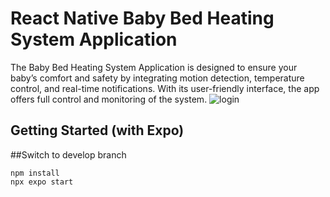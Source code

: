# React Native Baby Bed Heating System Application

The Baby Bed Heating System Application is designed to ensure 
your baby’s comfort and safety by integrating motion detection, 
temperature control, and real-time notifications. With its 
user-friendly interface, the app offers full control and monitoring 
of the system. 
![login](https://github.com/user-attachments/assets/743f2e56-70ed-498c-b7a7-63da98cfdc6c)





## Getting Started (with Expo)

##Switch to develop branch
```
npm install
npx expo start
```


